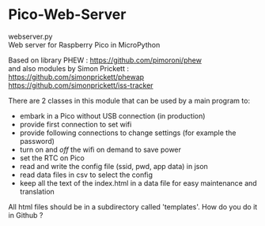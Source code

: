 # Pico-Web-Server  

webserver.py   
Web server for Raspberry Pico in MicroPython  
  
Based on library PHEW : https://github.com/pimoroni/phew  
and also modules by Simon Prickett :  
https://github.com/simonprickett/phewap  
https://github.com/simonprickett/iss-tracker  
  
There are 2 classes in this module that can be used by a main program to:  
- embark in a Pico without USB connection (in production)  
- provide first connection to set wifi  
- provide following connections to change settings (for example the password)  
- turn on and _off_ the wifi on demand to save power  
- set the RTC on Pico  
- read and write the config file (ssid, pwd, app data) in json  
- read data files in csv to select the config  
- keep all the text of the index.html in a data file for easy maintenance and translation  

All html files should be in a subdirectory called 'templates'. How do you do it in Github ? 
